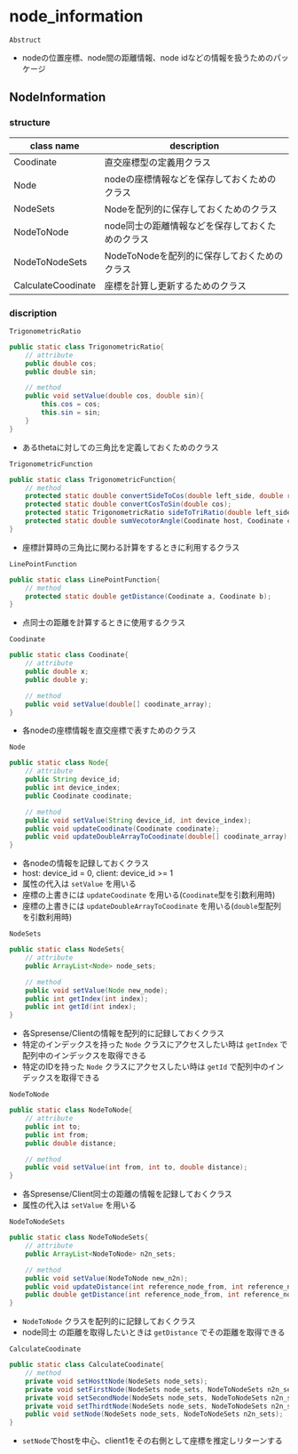 # node_information

`Abstruct`

* nodeの位置座標、node間の距離情報、node idなどの情報を扱うためのパッケージ

## NodeInformation

### structure

|class name|description|
|--|--|
|Coodinate|直交座標型の定義用クラス|
|Node|nodeの座標情報などを保存しておくためのクラス|
|NodeSets|Nodeを配列的に保存しておくためのクラス|
|NodeToNode|node同士の距離情報などを保存しておくためのクラス|
|NodeToNodeSets|NodeToNodeを配列的に保存しておくためのクラス|
|CalculateCoodinate|座標を計算し更新するためのクラス|

### discription

`TrigonometricRatio`

```java
public static class TrigonometricRatio{
    // attribute
    public double cos;
    public double sin;

    // method
    public void setValue(double cos, double sin){
        this.cos = cos;
        this.sin = sin;
    }
}
```

* あるthetaに対しての三角比を定義しておくためのクラス

`TrigonometricFunction`

```java
public static class TrigonometricFunction{
    // method
    protected static double convertSideToCos(double left_side, double right_side, double opposit_side);
    protected static double convertCosToSin(double cos);
    protected static TrigonometricRatio sideToTriRatio(double left_side, double right_side, double opposit_side);
    protected static double sumVecotorAngle(Coodinate host, Coodinate client1, Coodinate client2, Coodinate client3)
}
```

* 座標計算時の三角比に関わる計算をするときに利用するクラス

`LinePointFunction`

```java
public static class LinePointFunction{
    // method
    protected static double getDistance(Coodinate a, Coodinate b);
}
```

* 点同士の距離を計算するときに使用するクラス

`Coodinate`

```java
public static class Coodinate{
    // attribute
    public double x;
    public double y;

    // method
    public void setValue(double[] coodinate_array);
}
```

* 各nodeの座標情報を直交座標で表すためのクラス

`Node`

```java
public static class Node{
    // attribute
    public String device_id;
    public int device_index;
    public Coodinate coodinate;

    // method
    public void setValue(String device_id, int device_index);
    public void updateCoodinate(Coodinate coodinate);
    public void updateDoubleArrayToCoodinate(double[] coodinate_array);
}
```

* 各nodeの情報を記録しておくクラス
* host: device_id = 0, client: device_id >= 1
* 属性の代入は `setValue` を用いる
* 座標の上書きには `updateCoodinate` を用いる(`Coodinate`型を引数利用時)
* 座標の上書きには `updateDoubleArrayToCoodinate` を用いる(`double`型配列を引数利用時)

`NodeSets`

```java
public static class NodeSets{
    // attribute
    public ArrayList<Node> node_sets;

    // method
    public void setValue(Node new_node);
    public int getIndex(int index);
    public int getId(int index);
}
```

* 各Spresense/Clientの情報を配列的に記録しておくクラス
* 特定のインデックスを持った `Node` クラスにアクセスしたい時は `getIndex` で配列中のインデックスを取得できる
* 特定のIDを持った `Node` クラスにアクセスしたい時は `getId` で配列中のインデックスを取得できる

`NodeToNode`

```java
public static class NodeToNode{
    // attribute
    public int to;
    public int from;
    public double distance;

    // method
    public void setValue(int from, int to, double distance);
}
```

* 各Spresense/Client同士の距離の情報を記録しておくクラス
* 属性の代入は `setValue` を用いる

`NodeToNodeSets`

```java
public static class NodeToNodeSets{
    // attribute
    public ArrayList<NodeToNode> n2n_sets;

    // method
    public void setValue(NodeToNode new_n2n);
    public void updateDistance(int reference_node_from, int reference_node_to, double distance);
    public double getDistance(int reference_node_from, int reference_node_to);
}
```

* `NodeToNode` クラスを配列的に記録しておくクラス
* node同士 の距離を取得したいときは `getDistance` でその距離を取得できる

`CalculateCoodinate`

```java
public static class CalculateCoodinate{
    // method
    private void setHosttNode(NodeSets node_sets);
    private void setFirstNode(NodeSets node_sets, NodeToNodeSets n2n_sets);
    private void setSecondNode(NodeSets node_sets, NodeToNodeSets n2n_sets);
    private void setThirdtNode(NodeSets node_sets, NodeToNodeSets n2n_sets);
    public void setNode(NodeSets node_sets, NodeToNodeSets n2n_sets);
}
```

* `setNode`でhostを中心、client1をその右側として座標を推定しリターンする
